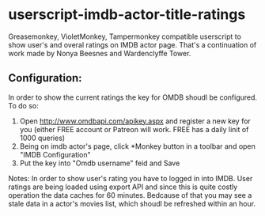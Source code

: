 # userscript-imdb-actor-title-ratings

Greasemonkey, VioletMonkey, Tampermonkey compatible userscript to show user's and overal ratings on IMDB actor page. That's a continuation of work made by Nonya Beesnes and Wardenclyffe Tower.

Configuration:
-------------

In order to show the current ratings the key for OMDB shoudl be configured. To do so:

1. Open http://www.omdbapi.com/apikey.aspx and register a new key for you (either FREE account or Patreon will work. FREE has a daily linit of 1000 queries)
2. Being on imdb actor's page, click *Monkey button in a toolbar and open "IMDB Configuration"
3. Put the key into "Omdb username" feid and Save

Notes: In order to show user's rating you have to logged in into IMDB. User ratings are being loaded using export API and since this is quite costly operation the data caches for 60 minutes. Bedcause of that you may see a stale data in a actor's movies list, which shoudl be refreshed within an hour.